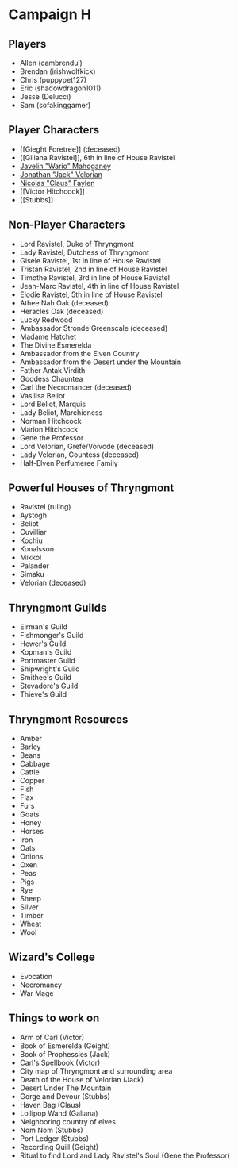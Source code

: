 #  Campaign H

## Players

- Allen (cambrendui)
- Brendan (irishwolfkick)
- Chris (puppypet127)
- Eric (shadowdragon1011)
- Jesse (Delucci)
- Sam (sofakinggamer)

## Player Characters

- [[Gieght Foretree]] (deceased)
- [[Giliana Ravistel]], 6th in line of House Ravistel
- [Javelin "Wario" Mahoganey](Javelin%20Mahoganey.md)
- [Jonathan "Jack" Velorian](Jack%20Velorian.md)
- [Nicolas "Claus" Faylen](Claus%20Faylen.md)
- [[Victor Hitchcock]]
- [[Stubbs]]

## Non-Player Characters

- Lord Ravistel, Duke of Thryngmont
- Lady Ravistel, Dutchess of Thryngmont
- Gisele Ravistel, 1st in line of House Ravistel
- Tristan Ravistel, 2nd in line of House Ravistel
- Timothe Ravistel, 3rd in line of House Ravistel
- Jean-Marc Ravistel, 4th in line of House Ravistel
- Elodie Ravistel, 5th in line of House Ravistel
- Athee Nah Oak (deceased)
- Heracles Oak (deceased)
- Lucky Redwood
- Ambassador Stronde Greenscale (deceased)
- Madame Hatchet
- The Divine Esmerelda
- Ambassador from the Elven Country
- Ambassador from the Desert under the Mountain
- Father Antak Virdith
- Goddess Chauntea
- Carl the Necromancer (deceased)
- Vasilisa Beliot
- Lord Beliot, Marquis
- Lady Beliot, Marchioness
- Norman Hitchcock
- Marion Hitchcock
- Gene the Professor
- Lord Velorian, Grefe/Voivode (deceased)
- Lady Velorian, Countess (deceased)
- Half-Elven Perfumeree Family

## Powerful Houses of Thryngmont

- Ravistel (ruling)
- Aystogh
- Beliot
- Cuvilliar
- Kochiu
- Konalsson
- Mikkol
- Palander
- Simaku
- Velorian (deceased)

## Thryngmont Guilds

- Eirman's Guild
- Fishmonger's Guild
- Hewer's Guild
- Kopman's Guild
- Portmaster Guild
- Shipwright's Guild
- Smithee's Guild
- Stevadore's Guild
- Thieve's Guild

## Thryngmont Resources

- Amber
- Barley
- Beans
- Cabbage
- Cattle
- Copper
- Fish
- Flax
- Furs
- Goats
- Honey
- Horses
- Iron
- Oats
- Onions
- Oxen
- Peas
- Pigs
- Rye
- Sheep
- Silver
- Timber
- Wheat
- Wool

## Wizard's College

- Evocation
- Necromancy
- War Mage

## Things to work on

- Arm of Carl (Victor)
- Book of Esmerelda (Geight)
- Book of Prophessies (Jack)
- Carl's Spellbook (Victor)
- City map of Thryngmont and surrounding area
- Death of the House of Velorian (Jack)
- Desert Under The Mountain
- Gorge and Devour (Stubbs)
- Haven Bag (Claus)
- Lollipop Wand (Galiana)
- Neighboring country of elves
- Nom Nom (Stubbs)
- Port Ledger (Stubbs)
- Recording Quill (Geight)
- Ritual to find Lord and Lady Ravistel's Soul (Gene the Professor)
